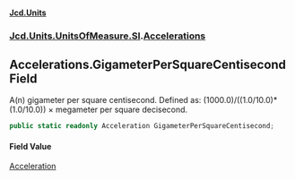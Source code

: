 #### [Jcd.Units](index.md 'index')
### [Jcd.Units.UnitsOfMeasure.SI](Jcd.Units.UnitsOfMeasure.SI.md 'Jcd.Units.UnitsOfMeasure.SI').[Accelerations](Accelerations.md 'Jcd.Units.UnitsOfMeasure.SI.Accelerations')

## Accelerations.GigameterPerSquareCentisecond Field

A(n) gigameter per square centisecond. Defined as: (1000.0)/((1.0/10.0)*(1.0/10.0)) × megameter per square decisecond.

```csharp
public static readonly Acceleration GigameterPerSquareCentisecond;
```

#### Field Value
[Acceleration](Acceleration.md 'Jcd.Units.UnitTypes.Acceleration')